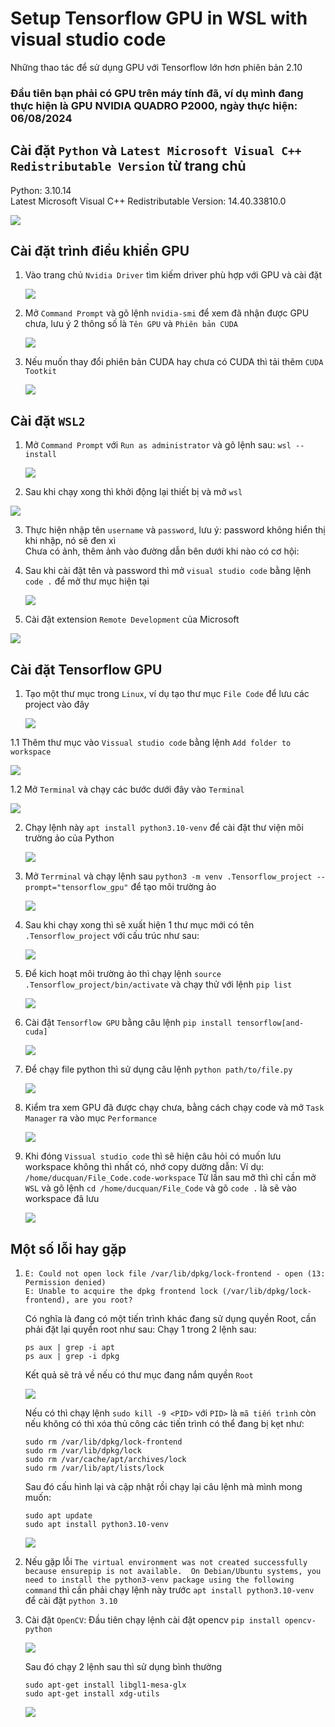 # Setup Tensorflow GPU in WSL with visual studio code  
Những thao tác để sử dụng GPU với Tensorflow lớn hơn phiên bản 2.10  
### Đầu tiên bạn phải có GPU trên máy tính đã, ví dụ mình đang thực hiện là GPU NVIDIA QUADRO P2000, ngày thực hiện: 06/08/2024  
## Cài đặt `Python` và `Latest Microsoft Visual C++ Redistributable Version` từ trang chủ  
Python: 3.10.14  
Latest Microsoft Visual C++ Redistributable Version: 14.40.33810.0  

<img src="https://github.com/user-attachments/assets/a1d1f3df-51c1-4b62-8c9b-ad0168ff879d">

## Cài đặt trình điều khiển GPU  

1. Vào trang chủ `Nvidia Driver` tìm kiếm driver phù hợp với GPU và cài đặt  
   
   <img src="https://github.com/user-attachments/assets/3c56e43e-0690-4536-892e-5a5de7a4e6b2">

2. Mở `Command Prompt` và gõ lệnh `nvidia-smi` để xem đã nhận được GPU chưa, lưu ý 2 thông số là `Tên GPU` và `Phiên bản CUDA`

   <img src="https://github.com/user-attachments/assets/b189a53b-fde1-4c2c-a778-c43c9418632d">

3. Nếu muốn thay đổi phiên bản CUDA hay chưa có CUDA thì tải thêm `CUDA Tootkit`

   <img src="https://github.com/user-attachments/assets/41240a37-35aa-4671-ad2f-feb972c53973">


## Cài đặt `WSL2`  

1. Mở `Command Prompt` với `Run as administrator` và gõ lệnh sau: `wsl --install`

   <img src="https://github.com/user-attachments/assets/8fe30b77-ce7c-4ccd-93c2-f321a52cb4f8">

2. Sau khi chạy xong thì khởi động lại thiết bị và mở `wsl` 

  <img src="https://github.com/user-attachments/assets/633e4226-7876-4758-8bb9-67f6ac9ba045">  

3. Thực hiện nhập tên `username` và `password`, lưu ý: password không hiển thị khi nhập, nó sẽ đen xì  
   Chưa có ảnh, thêm ảnh vào đường dẫn bên dưới khi nào có cơ hội:
   <img src="">
4. Sau khi cài đặt tên và password thì mở `visual studio code` bằng lệnh `code .` để mở thư mục hiện tại

   <img src="https://github.com/user-attachments/assets/e7ecf970-777e-4f2b-9102-4e1155aa8c63">
   
5. Cài đặt extension `Remote Development` của Microsoft  

  <img src="https://github.com/user-attachments/assets/37603b0a-5f84-4d4e-9f59-a8407ca8bf71">

## Cài đặt Tensorflow GPU  
1. Tạo một thư mục trong `Linux`, ví dụ tạo thư mục `File Code` để lưu các project vào đây  

   <img src="https://github.com/user-attachments/assets/f30ae6bf-6e90-4f3c-aa89-7e77e78813cf">
1.1 Thêm thư mục vào `Vissual studio code` bằng lệnh `Add folder to workspace`

   <img src="https://github.com/user-attachments/assets/289fc812-bedc-4833-8a79-0c9ecce6f83b">

1.2 Mở `Terminal` và chạy các bước dưới đây vào `Terminal` 

   <img src="https://github.com/user-attachments/assets/46c6da1a-94e4-4614-82f4-05c57c9ae84a">

2. Chạy lệnh này `apt install python3.10-venv` để cài đặt thư viện môi trường ảo của Python

   <img src="https://github.com/user-attachments/assets/5842ecb4-d3a2-4424-9b0f-5d2c94a968e5">
   
3. Mở `Terrminal` và chạy lệnh sau `python3 -m venv .Tensorflow_project --prompt="tensorflow_gpu"` để tạo môi trường ảo  

   <img src="https://github.com/user-attachments/assets/a23e4eb4-cb7e-4009-ba48-e99f3453880d">

4. Sau khi chạy xong thì sẽ xuất hiện 1 thư mục mới có tên `.Tensorflow_project` với cấu trúc như sau:

   <img src="https://github.com/user-attachments/assets/67c6a35a-b717-4ccb-8f34-101de7fa555c">

5. Để kich hoạt môi trường ảo thì chạy lệnh `source .Tensorflow_project/bin/activate` và chạy thử với lệnh `pip list`

   <img src="https://github.com/user-attachments/assets/a23e4eb4-cb7e-4009-ba48-e99f3453880d">

6. Cài đặt `Tensorflow GPU` bằng câu lệnh `pip install tensorflow[and-cuda]`

   <img src="https://github.com/user-attachments/assets/1ea0afbf-f4ce-49f8-989f-cb20efbaad27">

7. Để chạy file python thì sử dụng câu lệnh `python path/to/file.py`

   <img src="https://github.com/user-attachments/assets/15b373ce-43d0-49df-8bdb-7bde43e0344b">

8. Kiểm tra xem GPU đã được chạy chưa, bằng cách chạy code và mở `Task Manager` ra vào mục `Performance`

   <img src="https://github.com/user-attachments/assets/d21a447c-29dd-441c-b94e-ee103772ba4a">
   
9. Khi đóng `Vissual studio code` thì sẽ hiện câu hỏi có muốn lưu workspace không thì nhất có, nhớ copy dường dẫn:
   Ví dụ: `/home/ducquan/File_Code.code-workspace`
   Từ lần sau mở thì chỉ cần mở `WSL` và gõ lệnh `cd /home/ducquan/File_Code` và gõ `code .` là sẽ vào workspace đã lưu

   <img src="https://github.com/user-attachments/assets/ab5f2bef-87cb-4dce-ae7d-4f28a77b8869">

## Một số lỗi hay gặp  
1. ```
   E: Could not open lock file /var/lib/dpkg/lock-frontend - open (13: Permission denied)  
   E: Unable to acquire the dpkg frontend lock (/var/lib/dpkg/lock-frontend), are you root?
   ```
   Có nghĩa là đang có một tiến trình khác đang sử dụng quyền Root, cần phải đặt lại quyền root như sau:
   Chạy 1 trong 2 lệnh sau:
   ```
   ps aux | grep -i apt  
   ps aux | grep -i dpkg
   ```
   Kết quả sẽ trả về nếu có thư mục đang nắm quyền `Root`

   <img src="https://github.com/user-attachments/assets/b3f91ca1-8949-49dd-bf77-db017b508ae1">

   Nếu có thì chạy lệnh `sudo kill -9 <PID>` với `PID>` là `mã tiến trình`  còn nếu không có thì xóa thủ công các tiến trình có thể đang bị kẹt như:
   ```
   sudo rm /var/lib/dpkg/lock-frontend  
   sudo rm /var/lib/dpkg/lock  
   sudo rm /var/cache/apt/archives/lock  
   sudo rm /var/lib/apt/lists/lock  
   ```
   Sau đó cấu hình lại và cập nhật rồi chạy lại câu lệnh mà mình mong muốn:
   ```
   sudo apt update  
   sudo apt install python3.10-venv
   ```
   
   <img src="https://github.com/user-attachments/assets/a2f7a78f-e29a-4437-886a-9d366db3f1bd">
   
2. Nếu gặp lỗi `The virtual environment was not created successfully because ensurepip is not available.  On Debian/Ubuntu systems, you need to install the python3-venv package using the following command` thì cần phải chạy lệnh này trước `apt install python3.10-venv` để cài đặt `python 3.10`

3. Cài đặt `OpenCV`:
   Đầu tiên chạy lệnh cài đặt opencv `pip install opencv-python`

   <img src="https://github.com/user-attachments/assets/eaf38075-0aeb-478b-9a54-91fd8f277a6b">

   Sau đó chạy 2 lệnh sau thì sử dụng bình thường
   ```
   sudo apt-get install libgl1-mesa-glx  
   sudo apt-get install xdg-utils
   ```

   <img src="https://github.com/user-attachments/assets/3de96705-da90-4f0c-b9b4-6d048ac5fa20">

 
